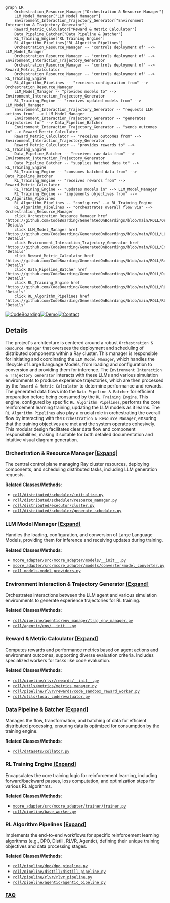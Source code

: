 ```mermaid
graph LR
    Orchestration_Resource_Manager["Orchestration & Resource Manager"]
    LLM_Model_Manager["LLM Model Manager"]
    Environment_Interaction_Trajectory_Generator["Environment Interaction & Trajectory Generator"]
    Reward_Metric_Calculator["Reward & Metric Calculator"]
    Data_Pipeline_Batcher["Data Pipeline & Batcher"]
    RL_Training_Engine["RL Training Engine"]
    RL_Algorithm_Pipelines["RL Algorithm Pipelines"]
    Orchestration_Resource_Manager -- "controls deployment of" --> LLM_Model_Manager
    Orchestration_Resource_Manager -- "controls deployment of" --> Environment_Interaction_Trajectory_Generator
    Orchestration_Resource_Manager -- "controls deployment of" --> Reward_Metric_Calculator
    Orchestration_Resource_Manager -- "controls deployment of" --> RL_Training_Engine
    RL_Algorithm_Pipelines -- "receives configuration from" --> Orchestration_Resource_Manager
    LLM_Model_Manager -- "provides models to" --> Environment_Interaction_Trajectory_Generator
    RL_Training_Engine -- "receives updated models from" --> LLM_Model_Manager
    Environment_Interaction_Trajectory_Generator -- "requests LLM actions from" --> LLM_Model_Manager
    Environment_Interaction_Trajectory_Generator -- "generates trajectories for" --> Data_Pipeline_Batcher
    Environment_Interaction_Trajectory_Generator -- "sends outcomes to" --> Reward_Metric_Calculator
    Reward_Metric_Calculator -- "receives outcomes from" --> Environment_Interaction_Trajectory_Generator
    Reward_Metric_Calculator -- "provides rewards to" --> RL_Training_Engine
    Data_Pipeline_Batcher -- "receives raw data from" --> Environment_Interaction_Trajectory_Generator
    Data_Pipeline_Batcher -- "supplies batched data to" --> RL_Training_Engine
    RL_Training_Engine -- "consumes batched data from" --> Data_Pipeline_Batcher
    RL_Training_Engine -- "receives rewards from" --> Reward_Metric_Calculator
    RL_Training_Engine -- "updates models in" --> LLM_Model_Manager
    RL_Training_Engine -- "implements objectives from" --> RL_Algorithm_Pipelines
    RL_Algorithm_Pipelines -- "configures" --> RL_Training_Engine
    RL_Algorithm_Pipelines -- "orchestrates overall flow via" --> Orchestration_Resource_Manager
    click Orchestration_Resource_Manager href "https://github.com/CodeBoarding/GeneratedOnBoardings/blob/main/ROLL/Orchestration_Resource_Manager.md" "Details"
    click LLM_Model_Manager href "https://github.com/CodeBoarding/GeneratedOnBoardings/blob/main/ROLL/LLM_Model_Manager.md" "Details"
    click Environment_Interaction_Trajectory_Generator href "https://github.com/CodeBoarding/GeneratedOnBoardings/blob/main/ROLL/Environment_Interaction_Trajectory_Generator.md" "Details"
    click Reward_Metric_Calculator href "https://github.com/CodeBoarding/GeneratedOnBoardings/blob/main/ROLL/Reward_Metric_Calculator.md" "Details"
    click Data_Pipeline_Batcher href "https://github.com/CodeBoarding/GeneratedOnBoardings/blob/main/ROLL/Data_Pipeline_Batcher.md" "Details"
    click RL_Training_Engine href "https://github.com/CodeBoarding/GeneratedOnBoardings/blob/main/ROLL/RL_Training_Engine.md" "Details"
    click RL_Algorithm_Pipelines href "https://github.com/CodeBoarding/GeneratedOnBoardings/blob/main/ROLL/RL_Algorithm_Pipelines.md" "Details"
```

[![CodeBoarding](https://img.shields.io/badge/Generated%20by-CodeBoarding-9cf?style=flat-square)](https://github.com/CodeBoarding/GeneratedOnBoardings)[![Demo](https://img.shields.io/badge/Try%20our-Demo-blue?style=flat-square)](https://www.codeboarding.org/demo)[![Contact](https://img.shields.io/badge/Contact%20us%20-%20contact@codeboarding.org-lightgrey?style=flat-square)](mailto:contact@codeboarding.org)

## Details

The project's architecture is centered around a robust `Orchestration & Resource Manager` that oversees the deployment and scheduling of distributed components within a Ray cluster. This manager is responsible for initiating and coordinating the `LLM Model Manager`, which handles the lifecycle of Large Language Models, from loading and configuration to conversion and providing them for inference. The `Environment Interaction & Trajectory Generator` interacts with these LLMs and various simulation environments to produce experience trajectories, which are then processed by the `Reward & Metric Calculator` to determine performance and rewards. The generated data flows into the `Data Pipeline & Batcher` for efficient preparation before being consumed by the `RL Training Engine`. This engine, configured by specific `RL Algorithm Pipelines`, performs the core reinforcement learning training, updating the LLM models as it learns. The `RL Algorithm Pipelines` also play a crucial role in orchestrating the overall flow by interacting with the `Orchestration & Resource Manager`, ensuring that the training objectives are met and the system operates cohesively. This modular design facilitates clear data flow and component responsibilities, making it suitable for both detailed documentation and intuitive visual diagram generation.

### Orchestration & Resource Manager [[Expand]](./Orchestration_Resource_Manager.md)
The central control plane managing Ray cluster resources, deploying components, and scheduling distributed tasks, including LLM generation requests.


**Related Classes/Methods**:

- <a href="https://github.com/alibaba/ROLL/blob/main/roll/distributed/scheduler/initialize.py" target="_blank" rel="noopener noreferrer">`roll/distributed/scheduler/initialize.py`</a>
- <a href="https://github.com/alibaba/ROLL/blob/main/roll/distributed/scheduler/resource_manager.py" target="_blank" rel="noopener noreferrer">`roll/distributed/scheduler/resource_manager.py`</a>
- <a href="https://github.com/alibaba/ROLL/blob/main/roll/distributed/executor/cluster.py" target="_blank" rel="noopener noreferrer">`roll/distributed/executor/cluster.py`</a>
- <a href="https://github.com/alibaba/ROLL/blob/main/roll/distributed/scheduler/generate_scheduler.py" target="_blank" rel="noopener noreferrer">`roll/distributed/scheduler/generate_scheduler.py`</a>


### LLM Model Manager [[Expand]](./LLM_Model_Manager.md)
Handles the loading, configuration, and conversion of Large Language Models, providing them for inference and receiving updates during training.


**Related Classes/Methods**:

- <a href="https://github.com/alibaba/ROLL/blob/main/mcore_adapter/src/mcore_adapter/models/__init__.py" target="_blank" rel="noopener noreferrer">`mcore_adapter/src/mcore_adapter/models/__init__.py`</a>
- <a href="https://github.com/alibaba/ROLL/blob/main/mcore_adapter/src/mcore_adapter/models/converter/model_converter.py" target="_blank" rel="noopener noreferrer">`mcore_adapter/src/mcore_adapter/models/converter/model_converter.py`</a>
- <a href="https://github.com/alibaba/ROLL/blob/main/roll/models/model_providers.py" target="_blank" rel="noopener noreferrer">`roll.models.model_providers.py`</a>


### Environment Interaction & Trajectory Generator [[Expand]](./Environment_Interaction_Trajectory_Generator.md)
Orchestrates interactions between the LLM agent and various simulation environments to generate experience trajectories for RL training.


**Related Classes/Methods**:

- <a href="https://github.com/alibaba/ROLL/blob/main/roll/pipeline/agentic/env_manager/traj_env_manager.py" target="_blank" rel="noopener noreferrer">`roll/pipeline/agentic/env_manager/traj_env_manager.py`</a>
- <a href="https://github.com/alibaba/ROLL/blob/main/roll/agentic/env/__init__.py" target="_blank" rel="noopener noreferrer">`roll/agentic/env/__init__.py`</a>


### Reward & Metric Calculator [[Expand]](./Reward_Metric_Calculator.md)
Computes rewards and performance metrics based on agent actions and environment outcomes, supporting diverse evaluation criteria. Includes specialized workers for tasks like code evaluation.


**Related Classes/Methods**:

- <a href="https://github.com/alibaba/ROLL/blob/main/roll/pipeline/rlvr/rewards/__init__.py" target="_blank" rel="noopener noreferrer">`roll/pipeline/rlvr/rewards/__init__.py`</a>
- <a href="https://github.com/alibaba/ROLL/blob/main/roll/utils/metrics/metrics_manager.py" target="_blank" rel="noopener noreferrer">`roll/utils/metrics/metrics_manager.py`</a>
- <a href="https://github.com/alibaba/ROLL/blob/main/roll/pipeline/rlvr/rewards/code_sandbox_reward_worker.py" target="_blank" rel="noopener noreferrer">`roll/pipeline/rlvr/rewards/code_sandbox_reward_worker.py`</a>
- <a href="https://github.com/alibaba/ROLL/blob/main/roll/utils/local_code/evaluator.py" target="_blank" rel="noopener noreferrer">`roll/utils/local_code/evaluator.py`</a>


### Data Pipeline & Batcher [[Expand]](./Data_Pipeline_Batcher.md)
Manages the flow, transformation, and batching of data for efficient distributed processing, ensuring data is optimized for consumption by the training engine.


**Related Classes/Methods**:

- <a href="https://github.com/alibaba/ROLL/blob/main/roll/datasets/collator.py" target="_blank" rel="noopener noreferrer">`roll/datasets/collator.py`</a>


### RL Training Engine [[Expand]](./RL_Training_Engine.md)
Encapsulates the core training logic for reinforcement learning, including forward/backward passes, loss computation, and optimization steps for various RL algorithms.


**Related Classes/Methods**:

- <a href="https://github.com/alibaba/ROLL/blob/main/mcore_adapter/src/mcore_adapter/trainer/trainer.py" target="_blank" rel="noopener noreferrer">`mcore_adapter/src/mcore_adapter/trainer/trainer.py`</a>
- <a href="https://github.com/alibaba/ROLL/blob/main/roll/pipeline/base_worker.py" target="_blank" rel="noopener noreferrer">`roll/pipeline/base_worker.py`</a>


### RL Algorithm Pipelines [[Expand]](./RL_Algorithm_Pipelines.md)
Implements the end-to-end workflows for specific reinforcement learning algorithms (e.g., DPO, Distill, RLVR, Agentic), defining their unique training objectives and data processing stages.


**Related Classes/Methods**:

- <a href="https://github.com/alibaba/ROLL/blob/main/roll/pipeline/dpo/dpo_pipeline.py" target="_blank" rel="noopener noreferrer">`roll/pipeline/dpo/dpo_pipeline.py`</a>
- <a href="https://github.com/alibaba/ROLL/blob/main/roll/pipeline/distill/distill_pipeline.py" target="_blank" rel="noopener noreferrer">`roll/pipeline/distill/distill_pipeline.py`</a>
- <a href="https://github.com/alibaba/ROLL/blob/main/roll/pipeline/rlvr/rlvr_pipeline.py" target="_blank" rel="noopener noreferrer">`roll/pipeline/rlvr/rlvr_pipeline.py`</a>
- <a href="https://github.com/alibaba/ROLL/blob/main/roll/pipeline/agentic/agentic_pipeline.py" target="_blank" rel="noopener noreferrer">`roll/pipeline/agentic/agentic_pipeline.py`</a>




### [FAQ](https://github.com/CodeBoarding/GeneratedOnBoardings/tree/main?tab=readme-ov-file#faq)